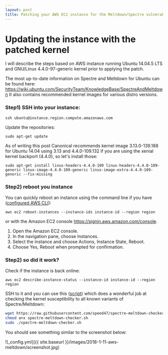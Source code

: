```yaml
---
layout: post
title: Patching your AWS EC2 instance for the Meltdown/Spectre vulnerabilities
---
```


<!-- TODO: Intro -->

# Updating the instance with the patched kernel

I will describe the steps based on AWS instance running Ubuntu 14.04.5 LTS and GNU/Linux 4.4.0-97-generic kernel prior to applying the patch.

The most up-to-date information on Spectre and Meltdown for Ubuntu can be found here:
<https://wiki.ubuntu.com/SecurityTeam/KnowledgeBase/SpectreAndMeltdown>
It also contains recommended kernel images for various distro versions.

### Step1) SSH into your instance:

`ssh ubuntu@instance.region.compute.amazonaws.com`

Update the repositories:

`sudo apt-get update`

As of writing this post Canonical recommends kernel image 3.13.0-139.188 for Ubuntu 14.04 using 3.13 and 4.4.0-109.132 if you are using the xenial kernel backport (4.4.0), so let's install those:

~~~~
sudo apt-get install linux-headers-4.4.0-109 linux-headers-4.4.0-109-generic linux-image-4.4.0-109-generic linux-image-extra-4.4.0-109-generic --fix-missing
~~~~

### Step2) reboot you instance

You can quickly reboot an instance using the command line if you have ([configured AWS CLI](http://docs.aws.amazon.com/cli/latest/userguide/cli-chap-getting-started.html)):

`aws ec2 reboot-instances --instance-ids instance-id --region region`

or with the Amazon EC2 console <https://signin.aws.amazon.com/console>.

1. Open the Amazon EC2 console.
2. In the navigation pane, choose Instances.
3. Select the instance and choose Actions, Instance State, Reboot.
4. Choose Yes, Reboot when prompted for confirmation.

### Step2) so did it work?

Check if the instance is back online:

`aws ec2 describe-instance-status --instance-id instance-id --region region`

SSH to it and you can use this ([script](https://github.com/speed47/spectre-meltdown-checker.git)) which does a wonderful job at checking the kernel susceptibility to all known variants of Spectre/Meltdown:

```bash
wget https://raw.githubusercontent.com/speed47/spectre-meltdown-checker/master/spectre-meltdown-checker.sh
chmod a+x spectre-meltdown-checker.sh
sudo ./spectre-meltdown-checker.sh
```
You should see something similar to the screenshot below:

![_config.yml]({{ site.baseurl }}/images/2018-1-11-aws-meltdown/screenshot.jpg)
